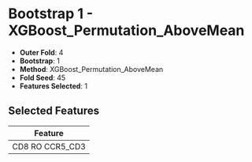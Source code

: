 # Bootstrap 1 - XGBoost_Permutation_AboveMean

- **Outer Fold**: 4
- **Bootstrap**: 1
- **Method**: XGBoost_Permutation_AboveMean
- **Fold Seed**: 45
- **Features Selected**: 1

## Selected Features

| Feature |
|---------|
| CD8 RO CCR5_CD3 |
